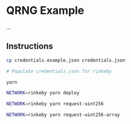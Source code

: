 # QRNG Example

...

## Instructions

```sh
cp credentials.example.json credentials.json

# Populate credentials.json for rinkeby

yarn

NETWORK=rinkeby yarn deploy

NETWORK=rinkeby yarn request-uint256

NETWORK=rinkeby yarn request-uint256-array
```
